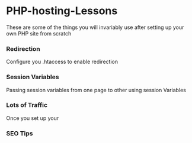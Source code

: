 # PHP-hosting-Lessons

These are some of the things you will invariably use after setting up your own PHP site from scratch 

### Redirection 
Configure you .htaccess to enable redirection 


### Session Variables 
Passing session variables from one page to other using session Variables

### Lots of Traffic 
Once you set up your 

### SEO Tips
